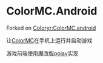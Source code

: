 # ColorMC.Android

Forked on [Coloryr:ColorMC.android](https://github.com/Coloryr/ColorMC.android)

让[ColorMC](https://github.com/Coloryr/ColorMC)在手机上运行并启动游戏

游戏前端使用魔改版[pojav](https://github.com/Coloryr/PojavLauncher)实现


